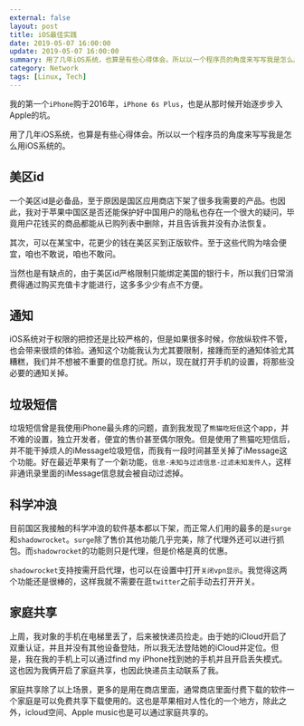 ```yaml
---
external: false
layout: post
title: iOS最佳实践
date: 2019-05-07 16:00:00
update: 2019-05-07 16:00:00
summary: 用了几年iOS系统，也算是有些心得体会。所以以一个程序员的角度来写写我是怎么用iOS系统的。
category: Network
tags: [Linux, Tech]
---
```


我的第一个`iPhone`购于2016年，`iPhone 6s Plus`，也是从那时候开始逐步步入Apple的坑。

用了几年iOS系统，也算是有些心得体会。所以以一个程序员的角度来写写我是怎么用iOS系统的。

## 美区id

一个美区id是必备品，至于原因是国区应用商店下架了很多我需要的产品。也因此，我对于苹果中国区是否还能保护好中国用户的隐私也存在一个很大的疑问，毕竟用户花钱买的商品都能从已购列表中删除，并且告诉我并没有办法恢复。

其次，可以在某宝中，花更少的钱在美区买到正版软件。至于这些代购为啥会便宜，咱也不敢说，咱也不敢问。

当然也是有缺点的，由于美区id严格限制只能绑定美国的银行卡，所以我们日常消费得通过购买充值卡才能进行，这多多少少有点不方便。

## 通知

iOS系统对于权限的把控还是比较严格的，但是如果很多时候，你放纵软件不管，也会带来很烦的体验。通知这个功能我认为尤其要限制，接踵而至的通知体验尤其糟糕，我们并不想被不重要的信息打扰。所以，现在就打开手机的设置，将那些没必要的通知关掉。

## 垃圾短信

垃圾短信曾是我使用iPhone最头疼的问题，直到我发现了`熊猫吃短信`这个app，并不难的设置，独立开发者，便宜的售价甚至偶尔限免。但是使用了熊猫吃短信后，并不能干掉烦人的iMessage垃圾短信，而我有一段时间甚至关掉了iMessage这个功能。好在最近苹果有了一个新功能，`信息-未知与过滤信息-过滤未知发件人`，这样非通讯录里面的iMessage信息就会被自动过滤掉。

## 科学冲浪

目前国区我接触的科学冲浪的软件基本都以下架，而正常人们用的最多的是`surge`和`shadowrocket`。`surge`除了售价其他功能几乎完美，除了代理外还可以进行抓包。而`shadowrocket`的功能则只是代理，但是价格是真的优惠。

`shadowrocket`支持按需开启代理，也可以在设置中打开`关闭vpn显示`。我觉得这两个功能还是很棒的，这样我就不需要在逛`twitter`之前手动去打开开关。

## 家庭共享

上周，我对象的手机在电梯里丢了，后来被快递员捡走。由于她的iCloud开启了双重认证，并且并没有其他设备登陆，所以我无法登陆她的iCloud并定位。但是，我在我的手机上可以通过find my iPhone找到她的手机并且开启丢失模式。这也因为我俩开启了家庭共享，也因此快递员主动联系了我。

家庭共享除了以上场景，更多的是用在商店里面，通常商店里面付费下载的软件一个家庭是可以免费共享下载使用的。这也是苹果相对人性化的一个地方，除此之外，icloud空间、Apple music也是可以通过家庭共享的。
